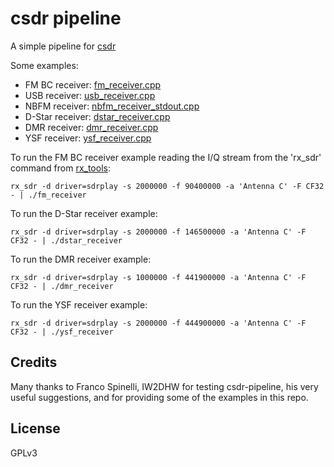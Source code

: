 # csdr pipeline

A simple pipeline for [csdr](https://github.com/jketterl/csdr)

Some examples:
  - FM BC receiver: [fm_receiver.cpp](fm_receiver.cpp)
  - USB receiver: [usb_receiver.cpp](usb_receiver.cpp)
  - NBFM receiver: [nbfm_receiver_stdout.cpp](nbfm_receiver_stdout.cpp)
  - D-Star receiver: [dstar_receiver.cpp](dstar_receiver.cpp)
  - DMR receiver: [dmr_receiver.cpp](dmr_receiver.cpp)
  - YSF receiver: [ysf_receiver.cpp](ysf_receiver.cpp)

To run the FM BC receiver example reading the I/Q stream from the 'rx_sdr' command from [rx_tools](https://github.com/rxseger/rx_tools):
```
rx_sdr -d driver=sdrplay -s 2000000 -f 90400000 -a 'Antenna C' -F CF32 - | ./fm_receiver
```

To run the D-Star receiver example:
```
rx_sdr -d driver=sdrplay -s 2000000 -f 146500000 -a 'Antenna C' -F CF32 - | ./dstar_receiver 
```

To run the DMR receiver example:
```
rx_sdr -d driver=sdrplay -s 1000000 -f 441900000 -a 'Antenna C' -F CF32 - | ./dmr_receiver 
```

To run the YSF receiver example:
```
rx_sdr -d driver=sdrplay -s 2000000 -f 444900000 -a 'Antenna C' -F CF32 - | ./ysf_receiver 
```


## Credits


Many thanks to Franco Spinelli, IW2DHW for testing csdr-pipeline, his very useful suggestions, and for providing some of the examples in this repo.


## License

GPLv3
